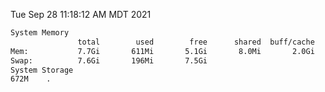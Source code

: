 Tue Sep 28 11:18:12 AM MDT 2021
```bash
System Memory
               total        used        free      shared  buff/cache   available
Mem:           7.7Gi       611Mi       5.1Gi       8.0Mi       2.0Gi       6.8Gi
Swap:          7.6Gi       196Mi       7.5Gi
System Storage
672M	.
```
